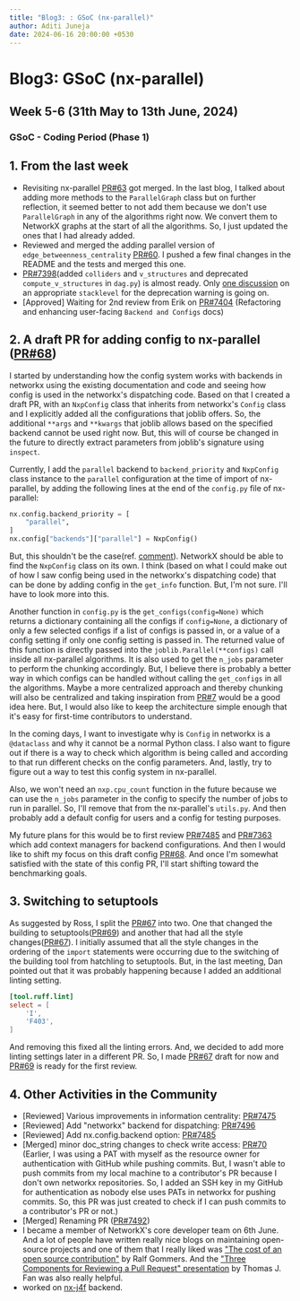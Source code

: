 ```yaml
---
title: "Blog3: : GSoC (nx-parallel)"
author: Aditi Juneja
date: 2024-06-16 20:00:00 +0530
---
```


# Blog3: GSoC (nx-parallel)

## Week 5-6 (31th May to 13th June, 2024)

### GSoC - Coding Period (Phase 1)

## 1. From the last week

- Revisiting nx-parallel [PR#63](https://github.com/networkx/nx-parallel/pull/63) got merged. In the last blog, I talked about adding more methods to the `ParallelGraph` class but on further reflection, it seemed better to not add them because we don't use `ParallelGraph` in any of the algorithms right now. We convert them to NetworkX graphs at the start of all the algorithms. So, I just updated the ones that I had already added.
- Reviewed and merged the adding parallel version of `edge_betweenness_centrality` [PR#60](https://github.com/networkx/nx-parallel/pull/60). I pushed a few final changes in the README and the tests and merged this one.
- [PR#7398](https://github.com/networkx/networkx/pull/7398)(added `colliders` and `v_structures` and deprecated `compute_v_structures` in `dag.py`) is almost ready. Only [one discussion](https://github.com/networkx/networkx/pull/7398#discussion_r1636138470) on an appropriate `stacklevel` for the deprecation warning is going on.
- [Approved] Waiting for 2nd review from Erik on [PR#7404](https://github.com/networkx/networkx/pull/7404) (Refactoring and enhancing user-facing `Backend and Configs` docs)

## 2. A draft PR for adding config to nx-parallel ([PR#68](https://github.com/networkx/nx-parallel/pull/68))

I started by understanding how the config system works with backends in networkx using the existing documentation and code and seeing how config is used in the networkx's dispatching code. Based on that I created a draft PR, with an `NxpConfig` class that inherits from networkx's `Config` class and I explicitly added all the configurations that joblib offers. So, the additional `**args` and `**kwargs` that joblib allows based on the specified backend cannot be used right now. But, this will of course be changed in the future to directly extract parameters from joblib's signature using `inspect`.

Currently, I add the `parallel` backend to `backend_priority` and `NxpConfig` class instance to the `parallel` configuration at the time of import of nx-parallel, by adding the following lines at the end of the `config.py` file of nx-parallel:

```.py
nx.config.backend_priority = [
    "parallel",
]
nx.config["backends"]["parallel"] = NxpConfig()
```

But, this shouldn't be the case(ref. [comment](https://github.com/networkx/nx-parallel/pull/68/files#r1628357424)). NetworkX should be able to find the `NxpConfig` class on its own. I think (based on what I could make out of how I saw config being used in the networkx's dispatching code) that can be done by adding config in the `get_info` function. But, I'm not sure. I'll have to look more into this.

Another function in `config.py` is the `get_configs(config=None)` which returns a dictionary containing all the configs if `config=None`, a dictionary of only a few selected configs if a list of configs is passed in, or a value of a config setting if only one config setting is passed in. The returned value of this function is directly passed into the `joblib.Parallel(**configs)` call inside all nx-parallel algorithms. It is also used to get the `n_jobs` parameter to perform the chunking accordingly. But, I believe there is probably a better way in which configs can be handled without calling the `get_configs` in all the algorithms. Maybe a more centralized approach and thereby chunking will also be centralized and taking inspiration from [PR#7](https://github.com/networkx/nx-parallel/pull/7) would be a good idea here. But, I would also like to keep the architecture simple enough that it's easy for first-time contributors to understand.

In the coming days, I want to investigate why is `Config` in networkx is a `@dataclass` and why it cannot be a normal Python class. I also want to figure out if there is a way to check which algorithm is being called and according to that run different checks on the config parameters. And, lastly, try to figure out a way to test this config system in nx-parallel.

Also, we won't need an `nxp.cpu_count` function in the future because we can use the `n_jobs` parameter in the config to specify the number of jobs to run in parallel. So, I'll remove that from the nx-parallel's `utils.py`. And then probably add a default config for users and a config for testing purposes.

My future plans for this would be to first review [PR#7485](https://github.com/networkx/networkx/pull/7485) and [PR#7363](https://github.com/networkx/networkx/pull/7363) which add context managers for backend configurations. And then I would like to shift my focus on this draft config [PR#68](https://github.com/networkx/nx-parallel/pull/68). And once I'm somewhat satisfied with the state of this config PR, I'll start shifting toward the benchmarking goals.

## 3. Switching to setuptools

As suggested by Ross, I split the [PR#67](https://github.com/networkx/nx-parallel/pull/67) into two. One that changed the building to setuptools([PR#69](https://github.com/networkx/nx-parallel/pull/69)) and another that had all the style changes([PR#67](https://github.com/networkx/nx-parallel/pull/67)). I initially assumed that all the style changes in the ordering of the `import` statements were occurring due to the switching of the building tool from hatchling to setuptools. But, in the last meeting, Dan pointed out that it was probably happening because I added an additional linting setting.

```.toml
[tool.ruff.lint]
select = [
    'I',
    'F403',
]
```

And removing this fixed all the linting errors. And, we decided to add more linting settings later in a different PR. So, I made [PR#67](https://github.com/networkx/nx-parallel/pull/67) draft for now and [PR#69](https://github.com/networkx/nx-parallel/pull/69) is ready for the first review.

## 4. Other Activities in the Community

- [Reviewed] Various improvements in information centrality: [PR#7475](https://github.com/networkx/networkx/pull/7475)
- [Reviewed] Add "networkx" backend for dispatching: [PR#7496](https://github.com/networkx/networkx/pull/7496)
- [Reviewed] Add nx.config.backend option: [PR#7485](https://github.com/networkx/networkx/pull/7485)
- [Merged] minor doc_string changes to check write access: [PR#70](https://github.com/networkx/nx-parallel/pull/70) (Earlier, I was using a PAT with myself as the resource owner for authentication with GitHub while pushing commits. But, I wasn't able to push commits from my local machine to a contributor's PR because I don't own networkx repositories. So, I added an SSH key in my GitHub for authentication as nobody else uses PATs in networkx for pushing commits. So, this PR was just created to check if I can push commits to a contributor's PR or not.)
- [Merged] Renaming PR ([PR#7492](https://github.com/networkx/networkx/pull/7492))
- I became a member of NetworkX's core developer team on 6th June. And a lot of people have written really nice blogs on maintaining open-source projects and one of them that I really liked was ["The cost of an open source contribution"](https://rgommers.github.io/2019/06/the-cost-of-an-open-source-contribution/) by Ralf Gommers. And the ["Three Components for Reviewing a Pull Request" presentation](https://youtu.be/dyxS9KKCNzA?si=_3JibXzw5zfBTJCy) by Thomas J. Fan was also really helpful.
- worked on [nx-j4f](https://github.com/Schefflera-Arboricola/nx-j4f) backend.
